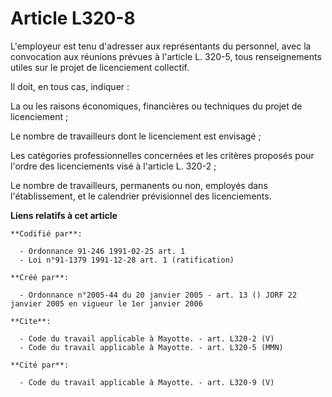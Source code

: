 # Article L320-8

L'employeur est tenu d'adresser aux représentants du personnel, avec la convocation aux réunions prévues à l'article L.
320-5, tous renseignements utiles sur le projet de licenciement collectif.

Il doit, en tous cas, indiquer :

La ou les raisons économiques, financières ou techniques du projet de licenciement ;

Le nombre de travailleurs dont le licenciement est envisagé ;

Les catégories professionnelles concernées et les critères proposés pour l'ordre des licenciements visé à l'article L.
320-2 ;

Le nombre de travailleurs, permanents ou non, employés dans l'établissement, et le calendrier prévisionnel des licenciements.

**Liens relatifs à cet article**

	**Codifié par**:

	  - Ordonnance 91-246 1991-02-25 art. 1
	  - Loi n°91-1379 1991-12-28 art. 1 (ratification)

	**Créé par**:

	  - Ordonnance n°2005-44 du 20 janvier 2005 - art. 13 () JORF 22 janvier 2005 en vigueur le 1er janvier 2006

	**Cite**:

	  - Code du travail applicable à Mayotte. - art. L320-2 (V)
	  - Code du travail applicable à Mayotte. - art. L320-5 (MMN)

	**Cité par**:

	  - Code du travail applicable à Mayotte. - art. L320-9 (V)
